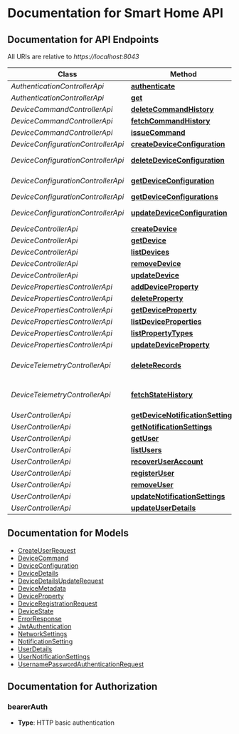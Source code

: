 # Documentation for Smart Home API

<a name="documentation-for-api-endpoints"></a>
## Documentation for API Endpoints

All URIs are relative to *https://localhost:8043*

Class | Method | HTTP request | Description
------------ | ------------- | ------------- | -------------
*AuthenticationControllerApi* | [**authenticate**](Apis/AuthenticationControllerApi.md#authenticate) | **POST** /api/authentication | 
*AuthenticationControllerApi* | [**get**](Apis/AuthenticationControllerApi.md#get) | **GET** /api/authentication | 
*DeviceCommandControllerApi* | [**deleteCommandHistory**](Apis/DeviceCommandControllerApi.md#deletecommandhistory) | **DELETE** /api/devices/{deviceId}/commands/history | 
*DeviceCommandControllerApi* | [**fetchCommandHistory**](Apis/DeviceCommandControllerApi.md#fetchcommandhistory) | **GET** /api/devices/{deviceId}/commands/history | 
*DeviceCommandControllerApi* | [**issueCommand**](Apis/DeviceCommandControllerApi.md#issuecommand) | **POST** /api/devices/{deviceId}/commands | 
*DeviceConfigurationControllerApi* | [**createDeviceConfiguration**](Apis/DeviceConfigurationControllerApi.md#createdeviceconfiguration) | **POST** /api/devices/{deviceId}/configurations | 
*DeviceConfigurationControllerApi* | [**deleteDeviceConfiguration**](Apis/DeviceConfigurationControllerApi.md#deletedeviceconfiguration) | **DELETE** /api/devices/{deviceId}/configurations/{configurationId} | 
*DeviceConfigurationControllerApi* | [**getDeviceConfiguration**](Apis/DeviceConfigurationControllerApi.md#getdeviceconfiguration) | **GET** /api/devices/{deviceId}/configurations/{configurationId} | 
*DeviceConfigurationControllerApi* | [**getDeviceConfigurations**](Apis/DeviceConfigurationControllerApi.md#getdeviceconfigurations) | **GET** /api/devices/{deviceId}/configurations | 
*DeviceConfigurationControllerApi* | [**updateDeviceConfiguration**](Apis/DeviceConfigurationControllerApi.md#updatedeviceconfiguration) | **PUT** /api/devices/{deviceId}/configurations/{configurationId} | 
*DeviceControllerApi* | [**createDevice**](Apis/DeviceControllerApi.md#createdevice) | **POST** /api/devices | 
*DeviceControllerApi* | [**getDevice**](Apis/DeviceControllerApi.md#getdevice) | **GET** /api/devices/{deviceId} | 
*DeviceControllerApi* | [**listDevices**](Apis/DeviceControllerApi.md#listdevices) | **GET** /api/devices | 
*DeviceControllerApi* | [**removeDevice**](Apis/DeviceControllerApi.md#removedevice) | **DELETE** /api/devices/{deviceId} | 
*DeviceControllerApi* | [**updateDevice**](Apis/DeviceControllerApi.md#updatedevice) | **PUT** /api/devices/{deviceId} | 
*DevicePropertiesControllerApi* | [**addDeviceProperty**](Apis/DevicePropertiesControllerApi.md#adddeviceproperty) | **POST** /api/devices/{deviceId}/properties | 
*DevicePropertiesControllerApi* | [**deleteProperty**](Apis/DevicePropertiesControllerApi.md#deleteproperty) | **DELETE** /api/devices/{deviceId}/properties/{propertyId} | 
*DevicePropertiesControllerApi* | [**getDeviceProperty**](Apis/DevicePropertiesControllerApi.md#getdeviceproperty) | **GET** /api/devices/{deviceId}/properties/{propertyId} | 
*DevicePropertiesControllerApi* | [**listDeviceProperties**](Apis/DevicePropertiesControllerApi.md#listdeviceproperties) | **GET** /api/devices/{deviceId}/properties | 
*DevicePropertiesControllerApi* | [**listPropertyTypes**](Apis/DevicePropertiesControllerApi.md#listpropertytypes) | **GET** /api/devices/property-types | 
*DevicePropertiesControllerApi* | [**updateDeviceProperty**](Apis/DevicePropertiesControllerApi.md#updatedeviceproperty) | **PUT** /api/devices/{deviceId}/properties/{propertyId} | 
*DeviceTelemetryControllerApi* | [**deleteRecords**](Apis/DeviceTelemetryControllerApi.md#deleterecords) | **DELETE** /api/devices/{deviceId}/properties/{propertyId}/state-history | 
*DeviceTelemetryControllerApi* | [**fetchStateHistory**](Apis/DeviceTelemetryControllerApi.md#fetchstatehistory) | **GET** /api/devices/{deviceId}/properties/{propertyId}/state-history | 
*UserControllerApi* | [**getDeviceNotificationSettings**](Apis/UserControllerApi.md#getdevicenotificationsettings) | **GET** /api/users/{userId}/{deviceId}/notification-settings | 
*UserControllerApi* | [**getNotificationSettings**](Apis/UserControllerApi.md#getnotificationsettings) | **GET** /api/users/{userId}/notification-settings | 
*UserControllerApi* | [**getUser**](Apis/UserControllerApi.md#getuser) | **GET** /api/users/{userId} | 
*UserControllerApi* | [**listUsers**](Apis/UserControllerApi.md#listusers) | **GET** /api/users | 
*UserControllerApi* | [**recoverUserAccount**](Apis/UserControllerApi.md#recoveruseraccount) | **POST** /api/users/recovery | 
*UserControllerApi* | [**registerUser**](Apis/UserControllerApi.md#registeruser) | **POST** /api/users | 
*UserControllerApi* | [**removeUser**](Apis/UserControllerApi.md#removeuser) | **DELETE** /api/users/{userId} | 
*UserControllerApi* | [**updateNotificationSettings**](Apis/UserControllerApi.md#updatenotificationsettings) | **PUT** /api/users/{userId}/notification-settings | 
*UserControllerApi* | [**updateUserDetails**](Apis/UserControllerApi.md#updateuserdetails) | **PUT** /api/users/{userId} | 


<a name="documentation-for-models"></a>
## Documentation for Models

 - [CreateUserRequest](./Models/CreateUserRequest.md)
 - [DeviceCommand](./Models/DeviceCommand.md)
 - [DeviceConfiguration](./Models/DeviceConfiguration.md)
 - [DeviceDetails](./Models/DeviceDetails.md)
 - [DeviceDetailsUpdateRequest](./Models/DeviceDetailsUpdateRequest.md)
 - [DeviceMetadata](./Models/DeviceMetadata.md)
 - [DeviceProperty](./Models/DeviceProperty.md)
 - [DeviceRegistrationRequest](./Models/DeviceRegistrationRequest.md)
 - [DeviceState](./Models/DeviceState.md)
 - [ErrorResponse](./Models/ErrorResponse.md)
 - [JwtAuthentication](./Models/JwtAuthentication.md)
 - [NetworkSettings](./Models/NetworkSettings.md)
 - [NotificationSetting](./Models/NotificationSetting.md)
 - [UserDetails](./Models/UserDetails.md)
 - [UserNotificationSettings](./Models/UserNotificationSettings.md)
 - [UsernamePasswordAuthenticationRequest](./Models/UsernamePasswordAuthenticationRequest.md)


<a name="documentation-for-authorization"></a>
## Documentation for Authorization

<a name="bearerAuth"></a>
### bearerAuth

- **Type**: HTTP basic authentication

